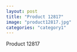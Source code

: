 ```yaml
---
layout: post
title: "Product 12817"
image: "product12817.jpg"
categories: "category1"
---
```

Product 12817
